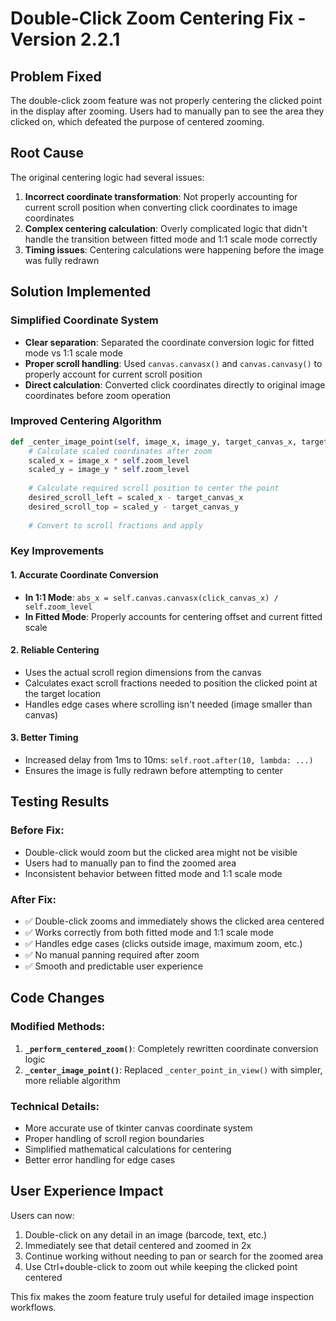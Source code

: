 # Double-Click Zoom Centering Fix - Version 2.2.1

## Problem Fixed
The double-click zoom feature was not properly centering the clicked point in the display after zooming. Users had to manually pan to see the area they clicked on, which defeated the purpose of centered zooming.

## Root Cause
The original centering logic had several issues:
1. **Incorrect coordinate transformation**: Not properly accounting for current scroll position when converting click coordinates to image coordinates
2. **Complex centering calculation**: Overly complicated logic that didn't handle the transition between fitted mode and 1:1 scale mode correctly
3. **Timing issues**: Centering calculations were happening before the image was fully redrawn

## Solution Implemented

### Simplified Coordinate System
- **Clear separation**: Separated the coordinate conversion logic for fitted mode vs 1:1 scale mode
- **Proper scroll handling**: Used `canvas.canvasx()` and `canvas.canvasy()` to properly account for current scroll position
- **Direct calculation**: Converted click coordinates directly to original image coordinates before zoom operation

### Improved Centering Algorithm
```python
def _center_image_point(self, image_x, image_y, target_canvas_x, target_canvas_y):
    # Calculate scaled coordinates after zoom
    scaled_x = image_x * self.zoom_level
    scaled_y = image_y * self.zoom_level
    
    # Calculate required scroll position to center the point
    desired_scroll_left = scaled_x - target_canvas_x
    desired_scroll_top = scaled_y - target_canvas_y
    
    # Convert to scroll fractions and apply
```

### Key Improvements

#### 1. Accurate Coordinate Conversion
- **In 1:1 Mode**: `abs_x = self.canvas.canvasx(click_canvas_x) / self.zoom_level`
- **In Fitted Mode**: Properly accounts for centering offset and current fitted scale

#### 2. Reliable Centering
- Uses the actual scroll region dimensions from the canvas
- Calculates exact scroll fractions needed to position the clicked point at the target location
- Handles edge cases where scrolling isn't needed (image smaller than canvas)

#### 3. Better Timing
- Increased delay from 1ms to 10ms: `self.root.after(10, lambda: ...)`
- Ensures the image is fully redrawn before attempting to center

## Testing Results

### Before Fix:
- Double-click would zoom but the clicked area might not be visible
- Users had to manually pan to find the zoomed area
- Inconsistent behavior between fitted mode and 1:1 scale mode

### After Fix:
- ✅ Double-click zooms and immediately shows the clicked area centered
- ✅ Works correctly from both fitted mode and 1:1 scale mode  
- ✅ Handles edge cases (clicks outside image, maximum zoom, etc.)
- ✅ No manual panning required after zoom
- ✅ Smooth and predictable user experience

## Code Changes

### Modified Methods:
1. **`_perform_centered_zoom()`**: Completely rewritten coordinate conversion logic
2. **`_center_image_point()`**: Replaced `_center_point_in_view()` with simpler, more reliable algorithm

### Technical Details:
- More accurate use of tkinter canvas coordinate system
- Proper handling of scroll region boundaries
- Simplified mathematical calculations for centering
- Better error handling for edge cases

## User Experience Impact
Users can now:
1. Double-click on any detail in an image (barcode, text, etc.)
2. Immediately see that detail centered and zoomed in 2x
3. Continue working without needing to pan or search for the zoomed area
4. Use Ctrl+double-click to zoom out while keeping the clicked point centered

This fix makes the zoom feature truly useful for detailed image inspection workflows.